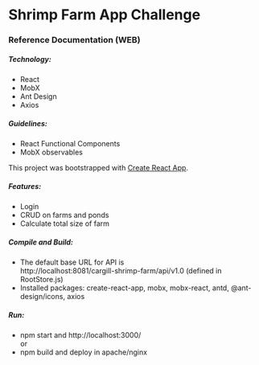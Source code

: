 # Shrimp Farm App Challenge

### Reference Documentation (WEB)

##### Technology:

* React
* MobX
* Ant Design
* Axios

##### Guidelines:

* React Functional Components
* MobX observables

This project was bootstrapped with [Create React App](https://github.com/facebook/create-react-app).

##### Features:

* Login
* CRUD on farms and ponds
* Calculate total size of farm

##### Compile and Build:

* The default base URL for API is  
http://localhost:8081/cargill-shrimp-farm/api/v1.0 (defined in RootStore.js)
* Installed packages: create-react-app, mobx, mobx-react, antd, @ant-design/icons, axios

##### Run:
  
* npm start and http://localhost:3000/  
or   
* npm build and deploy in apache/nginx